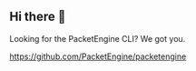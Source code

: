 ## Hi there 👋

Looking for the PacketEngine CLI? We got you.

https://github.com/PacketEngine/packetengine
